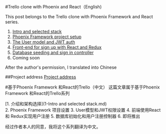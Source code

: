 #Trello clone with Phoenix and React（English)

This post belongs to the Trello clone with Phoenix Framework and React series.
1. [Intro and selected stack](https://blog.diacode.com/trello-clone-with-phoenix-and-react-pt-1)
2. [Phoenix Framework project setup](https://blog.diacode.com/trello-clone-with-phoenix-and-react-pt-2)
3. [The User model and JWT auth](https://blog.diacode.com/trello-clone-with-phoenix-and-react-pt-3)
4. [Front-end for sign up with React and Redux](https://blog.diacode.com/trello-clone-with-phoenix-and-react-pt-4)
5. [Database seeding and sign in controller](https://blog.diacode.com/trello-clone-with-phoenix-and-react-pt-5)
6. Coming soon

After the author's permission, I translated into Chinese

##Project address
[Project address](https://github.com/bigardone/phoenix-trello)

#基于Phoenix Framework 和React的Trello（中文）
这篇文章属于基于Phoenix Framework 和React的Trello系列    

[1. 介绍和架构选择](1-Intro and selected stack.md) <br/>
2. Phoenix Framework 项目设置
3. User模型和JWT权限设置
4. 前端使用React 和 Redux实现用户注册
5. 数据库初始化和用户注册控制器
6. 即将推出

经过作者本人的同意，我将这个系列翻译为中文。
